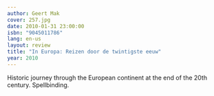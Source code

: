 ```yaml
---
author: Geert Mak
cover: 257.jpg
date: 2010-01-31 23:00:00
isbn: "9045011786"
lang: en-us
layout: review
title: "In Europa: Reizen door de twintigste eeuw"
year: 2010
---
```


Historic journey through the European continent at the end of the 20th century. Spellbinding.
